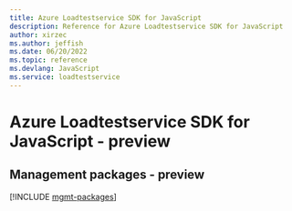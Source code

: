 ```yaml
---
title: Azure Loadtestservice SDK for JavaScript
description: Reference for Azure Loadtestservice SDK for JavaScript
author: xirzec
ms.author: jeffish
ms.date: 06/20/2022
ms.topic: reference
ms.devlang: JavaScript
ms.service: loadtestservice
---
```

# Azure Loadtestservice SDK for JavaScript - preview
## Management packages - preview
[!INCLUDE [mgmt-packages](loadtestservice-mgmt-index.md)]

